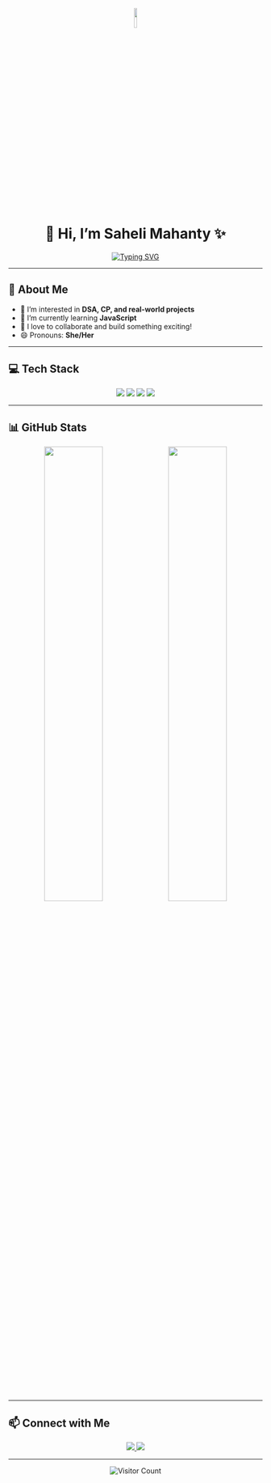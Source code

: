<!-- Banner Image -->
<p align="center">
  <img src="https://wallpapercave.com/wp/wp14115980.png" width="10%" />
</p>

<h1 align="center">👋 Hi, I’m Saheli Mahanty ✨</h1>

<p align="center">
  <a href="https://github.com/sahelimahanty">
    <img src="https://readme-typing-svg.demolab.com?font=Fira+Code&size=25&pause=1000&color=F7941E&center=true&vCenter=true&width=500&lines=DSA+Enthusiast;Competitive+Programmer;Real+World+Project+Builder;Always+Learning+New+Things" alt="Typing SVG" />
  </a>
</p>

---

## 🚀 About Me
- 👀 I’m interested in **DSA, CP, and real-world projects**
- 🌱 I’m currently learning **JavaScript**
- 💬 I love to collaborate and build something exciting!
- 😄 Pronouns: **She/Her**

---

## 💻 Tech Stack
<p align="center">
  <img src="https://img.shields.io/badge/C++-00599C?style=for-the-badge&logo=cplusplus&logoColor=white" />
  <img src="https://img.shields.io/badge/JavaScript-F7DF1E?style=for-the-badge&logo=javascript&logoColor=black" />
  <img src="https://img.shields.io/badge/MySQL-005C84?style=for-the-badge&logo=mysql&logoColor=white" />
  <img src="https://img.shields.io/badge/Git-F05032?style=for-the-badge&logo=git&logoColor=white" />
</p>

---

## 📊 GitHub Stats
<p align="center">
  <img src="https://github-readme-stats.vercel.app/api?username=sahelidgp&show_icons=true&theme=tokyonight" width="48%" />
  <img src="https://github-readme-streak-stats.herokuapp.com?user=sahelidgp&theme=tokyonight" width="48%" />
</p>

---

## 📫 Connect with Me
<p align="center">
  <a href="https://www.linkedin.com/in/saheli-mahanty-a2216330b/" target="_blank">
    <img src="https://img.shields.io/badge/LinkedIn-0A66C2?style=for-the-badge&logo=linkedin&logoColor=white" />
  </a>
  <a href="mailto:sahelimahanty25@gmail.com" target="_blank">
    <img src="https://img.shields.io/badge/Gmail-D14836?style=for-the-badge&logo=gmail&logoColor=white" />
  </a>
</p>

---

<p align="center">
  <img src="https://visitor-badge.laobi.icu/badge?page_id=sahelimahanty" alt="Visitor Count" />
</p>
